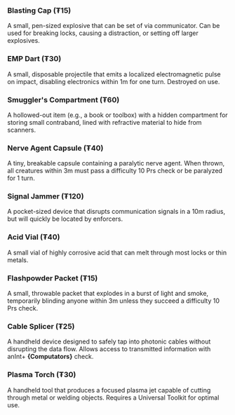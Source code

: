 ### Blasting Cap (₮15)
A small, pen-sized explosive that can be set of via communicator. Can be used for breaking locks, causing a distraction, or setting off larger explosives.
### EMP Dart (₮30)
A small, disposable projectile that emits a localized electromagnetic pulse on impact, disabling electronics within 1m for one turn. Destroyed on use.
### Smuggler's Compartment (₮60)
A hollowed-out item (e.g., a book or toolbox) with a hidden compartment for storing small contraband, lined with refractive material to hide from scanners.
### Nerve Agent Capsule (₮40)
A tiny, breakable capsule containing a paralytic nerve agent. When thrown, all creatures within 3m must pass a difficulty 10 Prs check or be paralyzed for 1 turn.
### Signal Jammer (₮120)
A pocket-sized device that disrupts communication signals in a 10m radius, but will quickly be located by enforcers.
### Acid Vial (₮40)
A small vial of highly corrosive acid that can melt through most locks or thin metals.
### Flashpowder Packet (₮15)
A small, throwable packet that explodes in a burst of light and smoke, temporarily blinding anyone within 3m unless they succeed a difficulty 10 Prs check.
### Cable Splicer (₮25)
A handheld device designed to safely tap into photonic cables without disrupting the data flow. Allows access to transmitted information with anInt+ **{Computators}** check.
### Plasma Torch (₮30)
A handheld tool that produces a focused plasma jet capable of cutting through metal or welding objects. Requires a Universal Toolkit for optimal use.